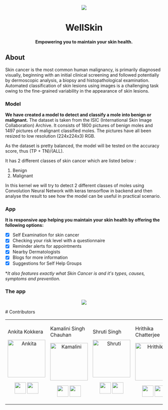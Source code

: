 <p align="center">
  <img src="https://user-images.githubusercontent.com/64346030/104805975-014a0200-57fa-11eb-8fea-cb7e1dc46558.jpg" />
</p>
<h1 align="center">WellSkin</h1> 
<h4 align="center">Empowering you to maintain your skin health.</h4>

## About
Skin cancer is the most common human malignancy, is primarily diagnosed visually, beginning with an initial clinical screening and followed potentially by dermoscopic analysis, a biopsy and histopathological examination. 
Automated classification of skin lesions using images is a challenging task owing to the fine-grained variability in the appearance of skin lesions.

### Model

**We have created a model to detect and classify a mole into benign or malignant.**
The dataset is taken from the ISIC (International Skin Image Collaboration) Archive.
It consists of 1800 pictures of benign moles and 1497 pictures of malignant classified moles. The pictures have all been resized to low resolution (224x224x3) RGB. 

As the dataset is pretty balanced, the model will be tested on the accuracy score, thus (TP + TN)/(ALL).

It has 2 different classes of skin cancer which are listed below :
1. Benign
2. Malignant

In this kernel we will try to detect 2 different classes of moles using Convolution Neural Network with keras tensorflow in backend and then analyse the result to see how the model can be useful in practical scenario.

### App

**It is responsive app helping you maintain your skin health by offering the following options:**

- [x] Self Examination for skin cancer
- [x] Checking your risk level with a questionnaire
- [x] Reminder alerts for appointments
- [x] Nearby Dermatologists
- [x] Blogs for more information
- [x] Suggestions for Self Help Groups

**It also features exactly what Skin Cancer is and it's types, causes, symptoms and prevention.*
### The app

<p align="center">
  <img src="https://drive.google.com/drive/u/1/folders/198geSftyKHjOOI6mRRchSn0KfUYBfIw8" />
</p>
# Contributors

<table>
  <tr>
<td widht:25%>

Ankita Kokkera

<p align="center">
<img src = "https://user-images.githubusercontent.com/64346030/104832029-07041e00-58b4-11eb-872d-2b7f04a291cb.jpeg"  height="120" alt="Ankita">
</p>
<p align="center">
<a href = "https://github.com/ankitasankars"><img src = "http://www.iconninja.com/files/241/825/211/round-collaboration-social-github-code-circle-network-icon.svg" width="36" height = "36"/></a>
<a href = "https://www.linkedin.com/in/ankita-k-4b943611a/">
<img src = "http://www.iconninja.com/files/863/607/751/network-linkedin-social-connection-circular-circle-media-icon.svg" width="36" height="36"/>
</a>
</p>
</td>
      
  
<td widht:25%>

Kamalini Singh Chauhan 

<p align="center">
<img src = ""  height="120" alt="Kamalini">
</p>
<p align="center">
<a href = "https://github.com/kamalini-hub"><img src = "http://www.iconninja.com/files/241/825/211/round-collaboration-social-github-code-circle-network-icon.svg" width="36" height = "36"/></a>
<a href = "https://www.linkedin.com/in/kamalini-singh-chauhan-62266a18b/">
<img src = "http://www.iconninja.com/files/863/607/751/network-linkedin-social-connection-circular-circle-media-icon.svg" width="36" height="36"/>
</a>
</p>
</td>

<td widht:25%>

Shruti Singh

<p align="center">
<img src = ""  height="120" alt="Shruti">
</p>
<p align="center">
<a href = "https://github.com/shruti110"><img src = "http://www.iconninja.com/files/241/825/211/round-collaboration-social-github-code-circle-network-icon.svg" width="36" height = "36"/></a>
<a href = "https://www.linkedin.com/mwlite/in/shruti-s-4b3141103">
<img src = "http://www.iconninja.com/files/863/607/751/network-linkedin-social-connection-circular-circle-media-icon.svg" width="36" height="36"/>
</a>
</p>
</td>
  
<td widht:25%>

Hrithika Chatterjee

<p align="center">
<img src = ""  height="120" alt="Hrithika">
</p>
<p align="center">
<a href = "https://github.com/Hrithika-Chatterjee?tab=repositories"><img src = "http://www.iconninja.com/files/241/825/211/round-collaboration-social-github-code-circle-network-icon.svg" width="36" height = "36"/></a>
<a href = "https://www.linkedin.com/in/hrithika-chatterjee-93609919b/">
<img src = "http://www.iconninja.com/files/863/607/751/network-linkedin-social-connection-circular-circle-media-icon.svg" width="36" height="36"/>
</a>
</p>
</td>
